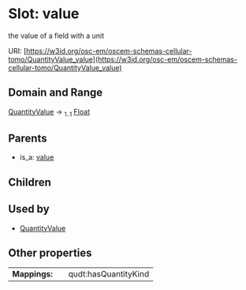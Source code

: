
# Slot: value

the value of a field with a unit

URI: [https://w3id.org/osc-em/oscem-schemas-cellular-tomo/QuantityValue_value](https://w3id.org/osc-em/oscem-schemas-cellular-tomo/QuantityValue_value)


## Domain and Range

[QuantityValue](QuantityValue.md) &#8594;  <sub>1..1</sub> [Float](types/Float.md)

## Parents

 *  is_a: [value](value.md)

## Children


## Used by

 * [QuantityValue](QuantityValue.md)

## Other properties

|  |  |  |
| --- | --- | --- |
| **Mappings:** | | qudt:hasQuantityKind |